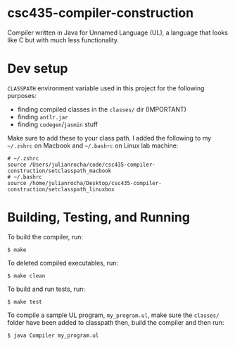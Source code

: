 # csc435-compiler-construction
Compiler written in Java for Unnamed Language (UL), a language that looks like C but with much less functionality.

# Dev setup
`CLASSPATH` environment variable used in this project for the following purposes:
- finding compiled classes in the `classes/` dir (IMPORTANT)
- finding `antlr.jar`
- finding `codegen`/`jasmin` stuff

Make sure to add these to your class path. I added the following to my `~/.zshrc` on Macbook and `~/.bashrc` on Linux lab machine:
```
# ~/.zshrc
source /Users/julianrocha/code/csc435-compiler-construction/setclasspath_macbook
# ~/.bashrc
source /home/julianrocha/Desktop/csc435-compiler-construction/setclasspath_linuxbox
```

# Building, Testing, and Running
To build the compiler, run:
```
$ make
```
To deleted compiled executables, run:
```
$ make clean
```
To build and run tests, run:
```
$ make test
```

To compile a sample UL program, `my_program.ul`, make sure the `classes/` folder have been added to classpath then, build the compiler and then run:
```
$ java Compiler my_program.ul
```